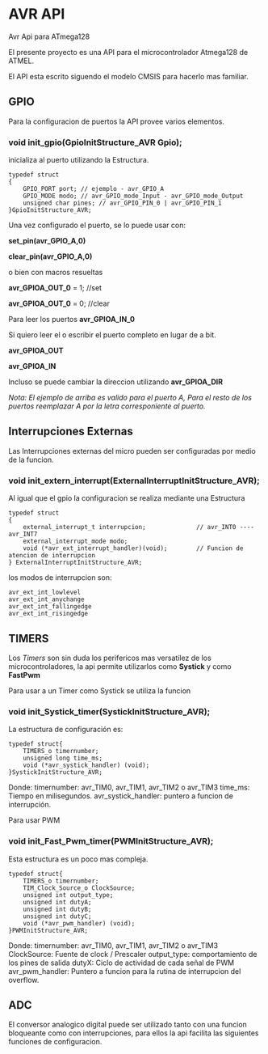 # AVR API
Avr Api para ATmega128

El presente proyecto es una API para el microcontrolador Atmega128 de ATMEL.

El API esta escrito siguendo el modelo CMSIS para hacerlo mas familiar.

## GPIO

Para la configuracion de puertos la API provee varios elementos.

### void init_gpio(GpioInitStructure_AVR Gpio);

inicializa al puerto utilizando la Estructura.
```
typedef struct
{
	GPIO_PORT port; // ejemplo - avr_GPIO_A
	GPIO_MODE modo; // avr_GPIO_mode_Input - avr_GPIO_mode_Output
	unsigned char pines; // avr_GPIO_PIN_0 | avr_GPIO_PIN_1
}GpioInitStructure_AVR;
```
Una vez configurado el puerto, se lo puede usar con:

 **set_pin(avr_GPIO_A,0)**

 **clear_pin(avr_GPIO_A,0)**

o bien con macros resueltas

**avr_GPIOA_OUT_0** = 1; //set

**avr_GPIOA_OUT_0** = 0; //clear

Para leer los puertos
**avr_GPIOA_IN_0**

Si quiero leer el o escribir el puerto completo en lugar de a bit.

**avr_GPIOA_OUT**

**avr_GPIOA_IN**

Incluso se puede cambiar la direccion utilizando
**avr_GPIOA_DIR**

*Nota: El ejemplo de arriba es valido para el puerto A, Para el resto de los puertos reemplazar A por la letra corresponiente al puerto.*

## Interrupciones Externas
Las Interrupciones externas del micro pueden ser configuradas por medio de la funcion.

### void init_extern_interrupt(ExternalInterruptInitStructure_AVR);

Al igual que el gpio la configuracion se realiza mediante una Estructura


```
typedef struct
{
	external_interrupt_t interrupcion;				// avr_INT0 ---- avr_INT7
	external_interrupt_mode modo;
	void (*avr_ext_interrupt_handler)(void);		// Funcion de atencion de interrupcion
} ExternalInterruptInitStructure_AVR;
```

los modos de interrupcion son:

```
avr_ext_int_lowlevel
avr_ext_int_anychange
avr_ext_int_fallingedge
avr_ext_int_risingedge
```

## TIMERS
Los *Timers* son sin duda los perifericos mas versatilez de los microcontroladores, la api permite utilizarlos como **Systick** y como **FastPwm**

Para usar a un Timer como Systick se utiliza la funcion

### void init_Systick_timer(SystickInitStructure_AVR);

La estructura de configuración es:

```
typedef struct{
	TIMERS_o timernumber;
	unsigned long time_ms;
	void (*avr_systick_handler) (void);
}SystickInitStructure_AVR;
```
Donde:
timernumber: avr_TIM0, avr_TIM1, avr_TIM2 o avr_TIM3
time_ms: Tiempo en milisegundos.
avr_systick_handler: puntero a funcion de interrupción.

Para usar PWM

### void init_Fast_Pwm_timer(PWMInitStructure_AVR);

Esta estructura es un poco mas compleja.

```
typedef struct{
	TIMERS_o timernumber;
	TIM_Clock_Source_o ClockSource;
	unsigned int output_type;
	unsigned int dutyA;
	unsigned int dutyB;
	unsigned int dutyC;
	void (*avr_pwm_handler) (void);
}PWMInitStructure_AVR;
```
Donde:
timernumber: avr_TIM0, avr_TIM1, avr_TIM2 o avr_TIM3
ClockSource: Fuente de clock / Prescaler
output_type: comportamiento de los pines de salida
dutyX: Ciclo de actividad de cada señal de PWM
avr_pwm_handler: Puntero a funcion para la rutina de interrupcion del overflow.

## ADC
El conversor analogico digital puede ser utilizado tanto con una funcion bloqueante como con interrupciones, para ellos la api facilita las siguientes funciones de configuracion.
